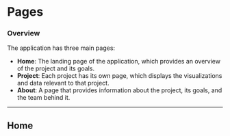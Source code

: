 # Pages

### Overview
The application has three main pages:
- **Home**: The landing page of the application, which provides an overview of the project and its goals.
- **Project**: Each project has its own page, which displays the visualizations and data relevant to that project.
- **About**: A page that provides information about the project, its goals, and the team behind it.

---

## Home
